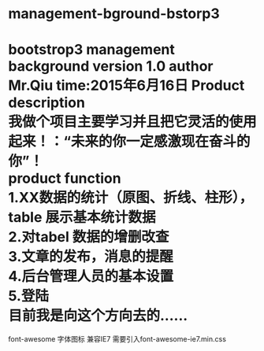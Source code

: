 # management-bground-bstorp3
bootstrop3 management background
version 1.0
author Mr.Qiu
time:2015年6月16日
Product description<br/>
我做个项目主要学习并且把它灵活的使用起来！：“未来的你一定感激现在奋斗的你”！<br/>
product  function<br/>
1.XX数据的统计（原图、折线、柱形），table 展示基本统计数据<br/>
2.对tabel 数据的增删改查<br/>
3.文章的发布，消息的提醒<br/>
4.后台管理人员的基本设置<br/>
5.登陆 <br/>
目前我是向这个方向去的......
====================================================================================================
font-awesome 
字体图标
兼容IE7 需要引入font-awesome-ie7.min.css

